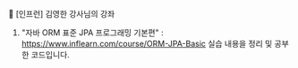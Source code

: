📕 [인프런] 김영한 강사님의 강좌
1. "자바 ORM 표준 JPA 프로그래밍 기본편" : https://www.inflearn.com/course/ORM-JPA-Basic
실습 내용을 정리 및 공부한 코드입니다.

